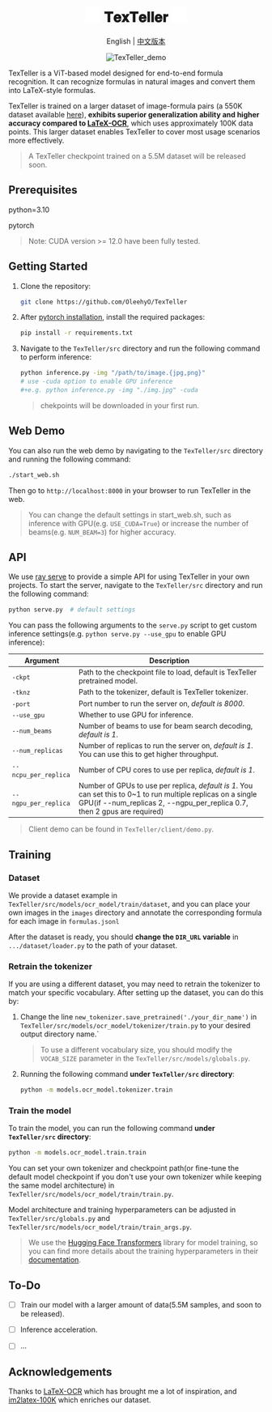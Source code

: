 <div align="center">
<h1><img src="./assets/fire.svg" width=30, height=30> 
𝐓𝐞𝐱𝐓𝐞𝐥𝐥𝐞𝐫 <img src="./assets/fire.svg" width=30, height=30> </h1>

<p align="center">
English | <a href="./assests/README_zh.md">中文版本</a>
</p>

<p align="center">
  <img src="./assets/web_demo.gif" alt="TexTeller_demo">
</p>

</div>

TexTeller is a ViT-based model designed for end-to-end formula recognition. It can recognize formulas in natural images and convert them into LaTeX-style formulas.

TexTeller is trained on a larger dataset of image-formula pairs (a 550K dataset available [here](https://huggingface.co/datasets/OleehyO/latex-formulas)), **exhibits superior generalization ability and higher accuracy compared to [LaTeX-OCR](https://github.com/lukas-blecher/LaTeX-OCR)**, which uses approximately 100K data points. This larger dataset enables TexTeller to cover most usage scenarios more effectively.
> A TexTeller checkpoint trained on a 5.5M dataset will be released soon.

## Prerequisites

python=3.10

pytorch

> Note: CUDA version >= 12.0 have been fully tested.

## Getting Started

1. Clone the repository:

    ```bash
    git clone https://github.com/OleehyO/TexTeller
    ```

2. After [pytorch installation](https://pytorch.org/get-started), install the required packages:

    ```bash
    pip install -r requirements.txt
    ```

3. Navigate to the `TexTeller/src` directory and run the following command to perform inference:

    ```bash
    python inference.py -img "/path/to/image.{jpg,png}" 
    # use -cuda option to enable GPU inference
    #+e.g. python inference.py -img "./img.jpg" -cuda
    ```

    > chekpoints will be downloaded in your first run.

## Web Demo

You can also run the web demo by navigating to the `TexTeller/src` directory and running the following command:

```bash
./start_web.sh
```

Then go to `http://localhost:8000` in your browser to run TexTeller in the web.

> You can change the default settings in start_web.sh, such as inference with GPU(e.g. `USE_CUDA=True`) or increase the number of beams(e.g. `NUM_BEAM=3`) for higher accuracy.

## API

We use [ray serve](https://github.com/ray-project/ray) to provide a simple API for using TexTeller in your own projects. To start the server, navigate to the `TexTeller/src` directory and run the following command:

```bash
python serve.py  # default settings
```

You can pass the following arguments to the `serve.py` script to get custom inference settings(e.g. `python serve.py --use_gpu` to enable GPU inference):

| Argument | Description |
| --- | --- |
| `-ckpt` | Path to the checkpoint file to load, default is TexTeller pretrained model. |
| `-tknz` | Path to the tokenizer, default is TexTeller tokenizer. |
| `-port` | Port number to run the server on, *default is 8000*. |
| `--use_gpu` | Whether to use GPU for inference. |
| `--num_beams` | Number of beams to use for beam search decoding, *default is 1*. |
| `--num_replicas` | Number of replicas to run the server on, *default is 1*. You can use this to get higher throughput. |
| `--ncpu_per_replica` | Number of CPU cores to use per replica, *default is 1*. |
| `--ngpu_per_replica` | Number of GPUs to use per replica, *default is 1*. You can set this to 0~1 to run multiple replicas on a single GPU(if --num_replicas 2, --ngpu_per_replica 0.7, then 2 gpus are required) |

> Client demo can be found in `TexTeller/client/demo.py`.

## Training

### Dataset

We provide a dataset example in `TexTeller/src/models/ocr_model/train/dataset`, and you can place your own images in the `images` directory and annotate the corresponding formula for each image in `formulas.jsonl`

After the dataset is ready, you should **change the `DIR_URL` variable** in `.../dataset/loader.py` to the path of your dataset.

### Retrain the tokenizer

If you are using a different dataset, you may need to retrain the tokenizer to match your specific vocabulary. After setting up the dataset, you can do this by:

1. Change the line `new_tokenizer.save_pretrained('./your_dir_name')` in `TexTeller/src/models/ocr_model/tokenizer/train.py` to your desired output directory name.`
    > To use a different vocabulary size, you should modify the `VOCAB_SIZE` parameter in the `TexTeller/src/models/globals.py`.

2. Running the following command **under `TexTeller/src` directory**:

    ```bash
    python -m models.ocr_model.tokenizer.train
    ```

### Train the model

To train the model, you can run the following command **under `TexTeller/src` directory**:

```bash
python -m models.ocr_model.train.train
```

You can set your own tokenizer and checkpoint path(or fine-tune the default model checkpoint if you don't use your own tokenizer while keeping the same model architecture) in `TexTeller/src/models/ocr_model/train/train.py`.

Model architecture and training hyperparameters can be adjusted in `TexTeller/src/globals.py` and `TexTeller/src/models/ocr_model/train/train_args.py`.

> We use the [Hugging Face Transformers](https://github.com/huggingface/transformers) library for model training, so you can find more details about the training hyperparameters in their [documentation](https://huggingface.co/docs/transformers/v4.32.1/main_classes/trainer#transformers.TrainingArguments).

## To-Do

- [ ] Train our model with a larger amount of data(5.5M samples, and soon to be released).

- [ ] Inference acceleration.

- [ ] ...

## Acknowledgements

Thanks to [LaTeX-OCR](https://github.com/lukas-blecher/LaTeX-OCR) which has brought me a lot of inspiration, and [im2latex-100K](https://zenodo.org/records/56198#.V2px0jXT6eA) which enriches our dataset.
